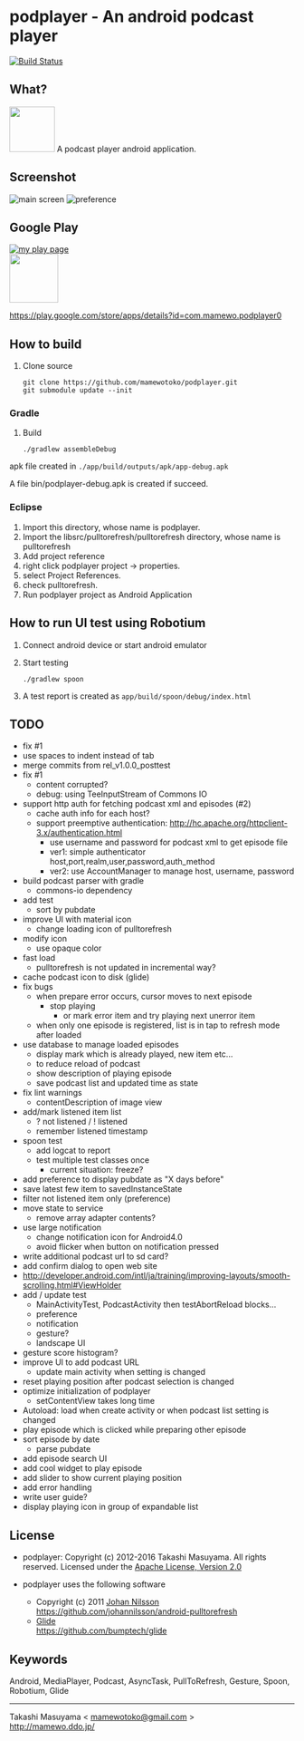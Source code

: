podplayer - An android podcast player
=====================================
[![Build Status](https://travis-ci.org/mamewotoko/podplayer.svg?branch=gradle)](https://travis-ci.org/mamewotoko/podplayer)

What?
----------
<img src="https://github.com/mamewotoko/podplayer/raw/pullupdate/res/drawable-hdpi/ic_launcher.png" width="80" height="80">
A podcast player android application.

Screenshot
----------
![main screen](https://github.com/mamewotoko/podplayer/raw/pullupdate/doc/mainscreen.png)
![preference](https://github.com/mamewotoko/podplayer/raw/pullupdate/doc/preference.png)

Google Play
------------
 [![my play page](http://www.android.com/images/brand/get_it_on_play_logo_small.png)](http://play.google.com/store/search?q=pub:mamewo)  
<img src="https://github.com/mamewotoko/podplayer/raw/pullupdate/res/drawable/qr.png" width="86" height="86">
  
https://play.google.com/store/apps/details?id=com.mamewo.podplayer0

How to build
------------
1. Clone source

    ```
    git clone https://github.com/mamewotoko/podplayer.git
    git submodule update --init
    ```

### Gradle
1. Build

    ```
    ./gradlew assembleDebug
    ```

apk file created in ` ./app/build/outputs/apk/app-debug.apk `

A file bin/podplayer-debug.apk is created if succeed.

### Eclipse
1. Import this directory, whose name is podplayer.
2. Import the libsrc/pulltorefresh/pulltorefresh directory, whose name is pulltorefresh
3. Add project reference
  1. right click podplayer project -> properties. 
  2. select Project References. 
  3. check pulltorefresh. 
4. Run podplayer project as Android Application

How to run UI test using Robotium
---------------------------------
1. Connect android device or start android emulator
2. Start testing

    ```
    ./gradlew spoon
    ```
3. A test report is created as ` app/build/spoon/debug/index.html `

TODO
----
* fix #1
* use spaces to indent instead of tab
* merge commits from rel_v1.0.0_posttest
* fix #1
  * content corrupted?
  * debug: using TeeInputStream of Commons IO
* support http auth for fetching podcast xml and episodes (#2)
  * cache auth info for each host?
  * support preemptive authentication: http://hc.apache.org/httpclient-3.x/authentication.html
    * use username and password for podcast xml to get episode file
    * ver1: simple authenticator
      host,port,realm,user,password,auth_method
    * ver2: use AccountManager to manage host, username, password
* build podcast parser with gradle
  * commons-io dependency
* add test
  * sort by pubdate
* improve UI with material icon
  * change loading icon of pulltorefresh
* modify icon
  * use opaque color
* fast load
  * pulltorefresh is not updated in incremental way?
* cache podcast icon to disk (glide)
* fix bugs
  * when prepare error occurs, cursor moves to next episode
    * stop playing
      * or mark error item and try playing next unerror item
  * when only one episode is registered, list is in tap to refresh mode after loaded
* use database to manage loaded episodes
  * display mark which is already played, new item etc...
  * to reduce reload of podcast
  * show description of playing episode
  * save podcast list and updated time as state
* fix lint warnings
  * contentDescription of image view
* add/mark listened item list
  * ? not listened / ! listened
  * remember listened timestamp
* spoon test
  * add logcat to report
  * test multiple test classes once
    * current situation: freeze? 
* add preference to display pubdate as "X days before"
* save latest few item to savedInstanceState
* filter not listened item only (preference)
* move state to service
  * remove array adapter contents?
* use large notification
  * change notification icon for Android4.0
  * avoid flicker when button on notification pressed
* write additional podcast url to sd card?
* add confirm dialog to open web site
* http://developer.android.com/intl/ja/training/improving-layouts/smooth-scrolling.html#ViewHolder
* add / update test
  * MainActivityTest, PodcastActivity then testAbortReload blocks...
  * preference
  * notification
  * gesture?
  * landscape UI
* gesture score histogram?
* improve UI to add podcast URL
  * update main activity when setting is changed
* reset playing position after podcast selection is changed
* optimize initialization of podplayer
  * setContentView takes long time
* Autoload: load when create activity or when podcast list setting is changed
* play episode which is clicked while preparing other episode
* sort episode by date
  * parse pubdate
* add episode search UI
* add cool widget to play episode
* add slider to show current playing position
* add error handling
* write user guide?
* display playing icon in group of expandable list

License
----------
* podplayer: Copyright (c) 2012-2016 Takashi Masuyama. All rights reserved. 
Licensed under the [Apache License, Version 2.0](http://www.apache.org/licenses/LICENSE-2.0.html)

* podplayer uses the following software 
  * Copyright (c) 2011 [Johan Nilsson](http://markupartist.com)  
    https://github.com/johannilsson/android-pulltorefresh
  * [Glide](https://github.com/bumptech/glide)  
    https://github.com/bumptech/glide

Keywords
----------
Android, MediaPlayer, Podcast, AsyncTask, PullToRefresh, Gesture, Spoon, Robotium, Glide

----
Takashi Masuyama < mamewotoko@gmail.com >  
http://mamewo.ddo.jp/
